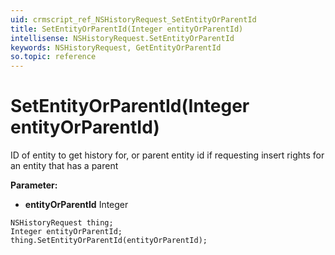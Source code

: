 ```yaml
---
uid: crmscript_ref_NSHistoryRequest_SetEntityOrParentId
title: SetEntityOrParentId(Integer entityOrParentId)
intellisense: NSHistoryRequest.SetEntityOrParentId
keywords: NSHistoryRequest, GetEntityOrParentId
so.topic: reference
---
```


# SetEntityOrParentId(Integer entityOrParentId)

ID of entity to get history for, or parent entity id if requesting insert rights for an entity that has a parent

**Parameter:** 
* **entityOrParentId** Integer

```crmscript
NSHistoryRequest thing;
Integer entityOrParentId;
thing.SetEntityOrParentId(entityOrParentId);
```


